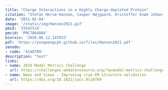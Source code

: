 ```yaml
---
title: "Charge Interactions in a Highly Charge-depleted Protein"
citation: "Stefan Hervø-Hansen, Casper Højgaard, Kristoffer Enøe Johansson, Yong Wang, Khadija Wahni, David Young, Joris Messens, Kaare Teilum, Kresten Lindorff-Larsen, and Jakob Rahr Winther. J. Am. Chem. Soc. 2021, 143, 6, 2500–2508."
date: '2021-02-04'
image: '/static/img/Hansen2021.gif'
pmid: '33542514'
pmcid: 'PMC7864804'
biorxiv: '2020.06.12.147033'
pdf: 'https://yongwangcph.github.io/files/Hansen2021.pdf'
zenodo: 
- code: '4148789'
description: "test"
links:
- name: 2019 Model Metrics Challenge
  url: https://challenges.emdataresource.org/?q=model-metrics-challenge-2019
- name: News and Views - Improving cryo-EM structure validation
  url: https://doi.org/10.1021/jacs.0c10789
---
```



